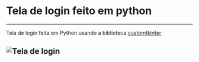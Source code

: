 # Tela de login feito em python
---

Tela de login feita em Python usando a biblioteca [customtkinter](https://customtkinter.tomschimansky.com/)


![Tela de login](https://github.com/Phablloo/Tela_de_login_feito_em_python/assets/126305620/260b0bca-9c15-4964-bd25-d05acf6c93d5)
---
